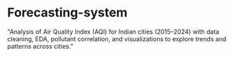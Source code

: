 # Forecasting-system
"Analysis of Air Quality Index (AQI) for Indian cities (2015–2024) with data cleaning, EDA, pollutant correlation, and visualizations to explore trends and patterns across cities."
